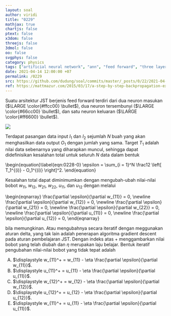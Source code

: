 ```yaml
---
layout: soal
author: viridi
title: "0229"
mathjax: true
chartjs: false
ptext: false
x3dom: false
threejs: false
3dmol: false
oo: false
svgphys: false
category: physics
tags: ["artificial neural network", "ann", "feed forward", "three layers", "error", "delta rule", "fi3201", "2020-2"]
date: 2021-04-14 12:00:00 +07
permalink: /0229
src: https://github.com/dudung/soal/commits/master/_posts/0/22/2021-04-13-intro-to-ann-9.md
ref: https://mattmazur.com/2015/03/17/a-step-by-step-backpropagation-example/
---
```

Suatu arsitektur JST berjenis feed forward terdiri dari dua neuron masukan ($\LARGE \color{#ffcc00} \bullet$), dua neuron tersembunyi ($\LARGE \color{#66cc00} \bullet$), dan satu neuron keluaran ($\LARGE \color{#ff6600} \bullet$).

![]({{site.baseurl}}/assets/img/0/22/0228.png)

Terdapat pasangan data input $I_1$ dan $I_2$ sejumlah $N$ buah yang akan menghasilkan data output $O_1$ dengan jumlah yang sama. Target $T_1$ adalah nilai data sebenarnya yang diharapkan muncul, sehingga dapat didefinisikan kesalahan total untuk seluruh $N$ data dalam bentuk

\begin{equation}\label{eqn:0228-0}
\epsilon = \sum_{i = 1}^N \frac12 \left[ T_1^{(i)} - O_1^{(i)} \right]^2.
\end{equation}

Kesalahan total dapat diminimumkan dengan mengubah-ubah nilai-nilai bobot $w_{11}$, $w_{12}$, $w_{21}$, $w_{22}$, $u_{11}$, dan $u_{12}$ dengan melalui

\begin{eqnarray}
\frac{\partial \epsilon}{\partial w_{11}} = 0, \newline
\frac{\partial \epsilon}{\partial w_{12}} = 0, \newline
\frac{\partial \epsilon}{\partial w_{21}} = 0, \newline
\frac{\partial \epsilon}{\partial w_{22}} = 0, \newline
\frac{\partial \epsilon}{\partial u_{11}} = 0, \newline
\frac{\partial \epsilon}{\partial u_{12}} = 0,
\end{eqnarray}

bila memungkinan. Atau mengubahnya secara iteratif dengan meggunakan aturan delta, yang tak lain adalah penerapan algoritma gradient descent pada aturan pembelajaran JST. Dengan indeks atas $+$ menggambarkan nilai bobot yang telah diubah dan $\eta$ merupakan laju belajar. Bentuk iteratif pengubahan nilai-nilai bobot yang tidak tepat adalah

<ol type="A">
<li>$\displaystyle w_{11}^+ = w_{11} - \eta \frac{\partial \epsilon}{\partial w_{11}}$.
<li>$\displaystyle u_{11}^+ = u_{11} - \eta \frac{\partial \epsilon}{\partial u_{11}}$.
<li>$\displaystyle w_{12}^+ = w_{12} - \eta \frac{\partial \epsilon}{\partial w_{12}}$.
<li>$\displaystyle u_{12}^+ = u_{12} - \eta \frac{\partial \epsilon}{\partial u_{12}}$.
<li>$\displaystyle w_{11}^+ = u_{11} - \eta \frac{\partial \epsilon}{\partial u_{11}}$.


